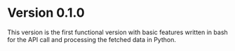 # Version 0.1.0

This version is the first functional version with basic features written in bash for the API call and processing the fetched data in Python.
